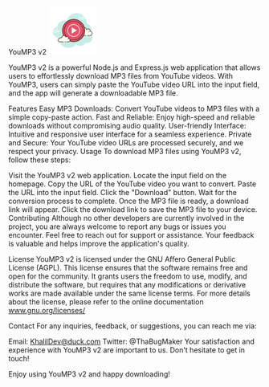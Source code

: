 YouMP3 v2
<a href="https://yoump3dz.onrender.com/" target="_blank">
<img src="/public/assets/images/YouMP396.png"></a>

YouMP3 v2 is a powerful Node.js and Express.js web application that allows users to effortlessly download MP3 files from YouTube videos. With YouMP3, users can simply paste the YouTube video URL into the input field, and the app will generate a downloadable MP3 file.

Features
Easy MP3 Downloads: Convert YouTube videos to MP3 files with a simple copy-paste action.
Fast and Reliable: Enjoy high-speed and reliable downloads without compromising audio quality.
User-friendly Interface: Intuitive and responsive user interface for a seamless experience.
Private and Secure: Your YouTube video URLs are processed securely, and we respect your privacy.
Usage
To download MP3 files using YouMP3 v2, follow these steps:

Visit the YouMP3 v2 web application.
Locate the input field on the homepage.
Copy the URL of the YouTube video you want to convert.
Paste the URL into the input field.
Click the "Download" button.
Wait for the conversion process to complete.
Once the MP3 file is ready, a download link will appear.
Click the download link to save the MP3 file to your device.
Contributing
Although no other developers are currently involved in the project, you are always welcome to report any bugs or issues you encounter. Feel free to reach out for support or assistance. Your feedback is valuable and helps improve the application's quality.

License
YouMP3 v2 is licensed under the GNU Affero General Public License (AGPL). This license ensures that the software remains free and open for the community. It grants users the freedom to use, modify, and distribute the software, but requires that any modifications or derivative works are made available under the same license terms.
For more details about the license, please refer to the online documentation www.gnu.org/licenses/

Contact
For any inquiries, feedback, or suggestions, you can reach me via:

Email: KhalilDev@duck.com
Twitter: @ThaBugMaker
Your satisfaction and experience with YouMP3 v2 are important to us. Don't hesitate to get in touch!

Enjoy using YouMP3 v2 and happy downloading!
